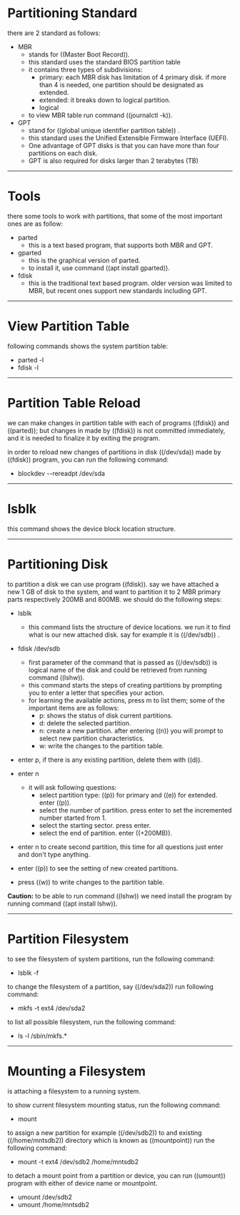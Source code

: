 # Partitioning Standard



there are 2 standard as follows:

- MBR 
  - stands for ((Master Boot Record)). 
  - this standard uses the standard BIOS partition table 
  - it contains three types of subdivisions:
    - primary: each MBR disk has limitation of 4 primary disk. if more than 4 is needed, one partition should be designated as extended. 
    - extended: it breaks down to logical partition.
    - logical
  - to view MBR table run command ((journalctl -k)).
- GPT
  - stand for ((global unique identifier partition table)) .
  - this standard uses the Unified Extensible Firmware Interface (UEFI).
  - One advantage of GPT disks is that you can have more than four partitions on each disk. 
  - GPT is also required for disks larger than 2 terabytes (TB)



***

# Tools

there some tools to work with partitions, that some of the most important ones are as follow:

- parted
  - this is a text based program, that supports both MBR and GPT.
- gparted
  - this is the graphical version of parted.
  - to install it, use command ((apt install gparted)).
- fdisk
  - this is the traditional text based program. older version was limited to MBR, but recent ones support new standards including GPT.



***

# View Partition Table

following commands shows the system partition table:

- parted -l
- fdisk -l



***

# Partition Table Reload

we can make changes in partition table with each of programs ((fdisk)) and ((parted)); but changes in made by ((fdisk)) is not committed immediately, and it is needed to finalize it by exiting the program. 

in order to reload new changes of partitions in disk ((/dev/sda)) made by ((fdisk)) program, you can run the following command:

- blockdev --rereadpt /dev/sda



***

# lsblk

this command shows the device block location structure.



***

# Partitioning Disk

to partition a disk we can use program ((fdisk)). say we have attached a new 1 GB of disk to the system, and want to partition it to 2 MBR primary parts respectively 200MB and 800MB. we should do the following steps:

- lsblk
  - this command lists the structure of device locations. we run it to find what is our new attached disk. say for example it is ((/dev/sdb)) .
- fdisk /dev/sdb
  - first parameter of the command that is passed as ((/dev/sdb)) is logical name of the disk and could be retrieved from running command ((lshw)). 
  - this command starts the steps of creating partitions by prompting you to enter a letter that specifies your action.
  - for learning the available actions, press m to list them; some of the important items are as follows:
    - p: shows the status of disk current partitions.
    - d: delete the selected partition.
    - n: create a new partition. after entering ((n)) you will prompt to select new partition characteristics.
    - w: write the changes to the partition table.

- enter p, if there is any existing partition, delete them with ((d)).
- enter n
  - it will ask following questions:
    - select partition type: ((p)) for primary and ((e)) for extended. enter ((p)).
    - select the number of partition. press enter to set the incremented number started from 1.
    - select the starting sector. press enter.
    - select the end of partition. enter ((+200MB)).

- enter n to create second partition, this time for all questions just enter and don't type anything.
- enter ((p)) to see the setting of new created partitions.
- press ((w)) to write changes to the partition table.



**Caution:** to be able to run command ((lshw)) we need install the program by running command ((apt install lshw)).



***

# Partition Filesystem

to see the filesystem of system partitions, run the following command:

- lsblk -f

to change the filesystem of a partition, say ((/dev/sda2)) run following command:

- mkfs -t ext4 /dev/sda2

to list all possible filesystem, run the following command:

- ls -l /sbin/mkfs.* 



***

# Mounting a Filesystem

is attaching a filesystem to a running system.

to show current filesystem mounting status, run the following command:

- mount

to assign a new partition for example ((/dev/sdb2)) to and existing ((/home/mntsdb2)) directory which is known as ((mountpoint)) run the following command:

- mount -t ext4 /dev/sdb2 /home/mntsdb2

to detach a mount point from a partition or device, you can run ((umount)) program with either of device name or mountpoint.

- umount /dev/sdb2
- umount /home/mntsdb2